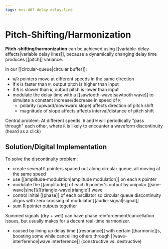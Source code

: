 ```yaml
---
tags: mus-407 delay delay-line
---
```


# Pitch-Shifting/Harmonization

**Pitch-shifting/harmonization** can be achieved using [[variable-delay-effects|variable delay lines]], because a dynamically changing delay time produces [[pitch]] variance.

In our [[circular-queue|circular buffer]]:

- `W`/`R` pointers move at different speeds in the same direction
- if `R` is faster than `W`, output pitch is higher than input
- if `R` is slower than `W`, output pitch is lower than input
- modulate the delay time with a [[sawtooth-wave|sawtooth wave]] to simulate a constant increase/decrease in speed of `R`
  - polarity (upward/downward slope) affects direction of pitch shift
  - magnitude of slope affects affects interval/distance of pitch shift

Central problem: At different speeds, `R` and `W` will periodically "pass through" each other, where `R` is likely to encounter a waveform discontinuity (heard as a click)

## Solution/Digital Implementation

To solve the discontinuity problem:

- create several `R` pointers spaced out along circular queue, all moving at the same speed
- use [[amplitude-modulation|amplitude modulation]] on each `R` pointer
- modulate the [[amplitude]] of each `R` pointer's output by unipolar [[sine-wave|sine]]/[[triangle-wave|triangle]] wave
- control initial [[phase]] of each oscillator so circular queue discontinuity aligns with zero crossing of modulator [[audio-signal|signal]]
- sum R pointer outputs together

Summed signals (dry + wet) can have phase reinforcement/cancellation issues, but usually makes for a decent real-time harmonizer.

- caused by lining up delay time [[resonance]] with certain [[harmonic]]s, boosting some while cancelling others through [[wave-interference|wave interference]] (constructive vs. destructive)
